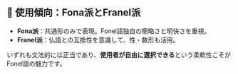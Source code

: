 ## 🧭 使用傾向：Fona派とFranel派

- **Fona派**：共通形のみで表現。Fonel語独自の簡略さと明快さを重視。
- **Franel派**：仏語との互換性を意識して、性・数形も活用。

いずれも文法的には正当であり、**使用者が自由に選択できる**という柔軟性こそがFonel語の魅力です。
